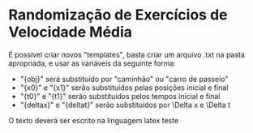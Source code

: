 # Randomização de Exercícios de Velocidade Média

É possível criar novos "templates", basta criar um arquivo .txt na pasta apropriada, e usar as variáveis da seguinte forma:

- "{obj}" será substituído por "caminhão" ou "carro de passeio"
- "{x0}" e "{x1}" serão substituídos pelas posições inicial e final
- "{t0}" e "{t1}" serão substituídos pelos tempos inicial e final
- "{deltax}" e "{deltat}" serão substituídos por \Delta x e \Delta t

O texto deverá ser escrito na linguagem latex
teste
